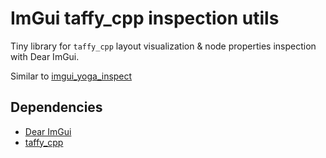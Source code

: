 # ImGui taffy_cpp inspection utils

Tiny library for `taffy_cpp` layout visualization & node properties inspection
with Dear ImGui.

Similar to [imgui_yoga_inspect](https://github.com/inobelar/imgui_yoga_inspect)

## Dependencies

- [Dear ImGui](https://github.com/ocornut/imgui)
- [taffy_cpp](https://github.com/inobelar/taffy_cpp)
